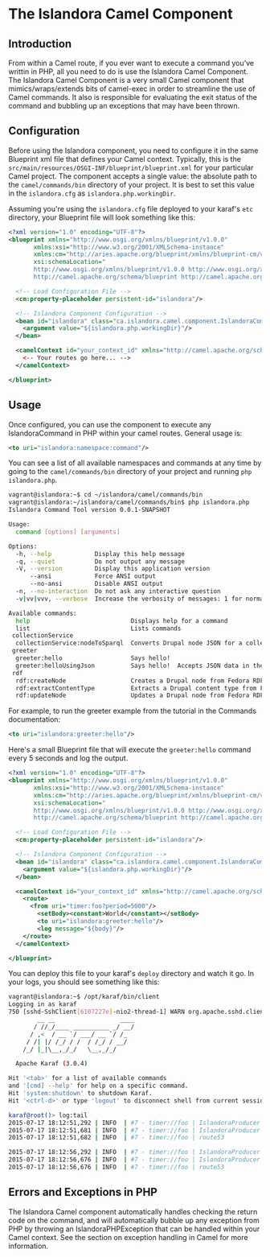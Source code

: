 # The Islandora Camel Component

## Introduction
From within a Camel route, if you ever want to execute a command you’ve writtin in PHP, all you need to do is use the Islandora Camel Component.  The Islandora Camel Component is a very small Camel component that mimics/wraps/extends bits of camel-exec in order to streamline the use of Camel commands.  It also is responsible for evaluating the exit status of the command and bubbling up an exceptions that may have been thrown.

## Configuration
Before using the Islandora component, you need to configure it in the same Blueprint xml file that defines your Camel context.  Typically, this is the `src/main/resources/OSGI-INF/blueprint/blueprint.xml` for your particular Camel project.  The component accepts a single value: the absolute path to the `camel/commands/bin` directory of your project.  It is best to set this value in the `islandora.cfg` as `islandora.php.workingDir`.

Assuming you're using the `islandora.cfg` file deployed to your karaf's `etc` directory, your Blueprint file will look something like this:
```xml
<?xml version="1.0" encoding="UTF-8"?>
<blueprint xmlns="http://www.osgi.org/xmlns/blueprint/v1.0.0"
       xmlns:xsi="http://www.w3.org/2001/XMLSchema-instance"
       xmlns:cm="http://aries.apache.org/blueprint/xmlns/blueprint-cm/v1.0.0"
       xsi:schemaLocation="
       http://www.osgi.org/xmlns/blueprint/v1.0.0 http://www.osgi.org/xmlns/blueprint/v1.0.0/blueprint.xsd
       http://camel.apache.org/schema/blueprint http://camel.apache.org/schema/blueprint/camel-blueprint.xsd">

  <!-- Load Configuration File -->
  <cm:property-placeholder persistent-id="islandora"/>

  <!-- Islandora Component Configuration -->
  <bean id="islandora" class="ca.islandora.camel.component.IslandoraComponent">
    <argument value="${islandora.php.workingDir}"/>
  </bean>

  <camelContext id="your_context_id" xmlns="http://camel.apache.org/schema/blueprint">
    <-- Your routes go here... -->
  </camelContext>

</blueprint>
```

## Usage
Once configured, you can use the component to execute any IslandoraCommand in PHP within your camel routes.  General usage is:
```xml
<to uri="islandora:namespace:command"/>
```
You can see a list of all available namespaces and commands at any time by going to the `camel/commands/bin` directory of your project and running `php islandora.php`.
```bash
vagrant@islandora:~$ cd ~/islandora/camel/commands/bin
vagrant@islandora:~/islandora/camel/commands/bin$ php islandora.php
Islandora Command Tool version 0.0.1-SNAPSHOT

Usage:
  command [options] [arguments]

Options:
  -h, --help            Display this help message
  -q, --quiet           Do not output any message
  -V, --version         Display this application version
      --ansi            Force ANSI output
      --no-ansi         Disable ANSI output
  -n, --no-interaction  Do not ask any interactive question
  -v|vv|vvv, --verbose  Increase the verbosity of messages: 1 for normal output, 2 for more verbose output and 3 for debug

Available commands:
  help                            Displays help for a command
  list                            Lists commands
 collectionService
  collectionService:nodeToSparql  Converts Drupal node JSON for a collection to a SPARQL Update query
 greeter
  greeter:hello                   Says hello!
  greeter:helloUsingJson          Says hello!  Accepts JSON data in the form {"name" : "your_name"}.
 rdf
  rdf:createNode                  Creates a Drupal node from Fedora RDF.
  rdf:extractContentType          Extracts a Drupal content type from Fedora RDF.
  rdf:updateNode                  Updates a Drupal node from Fedora RDF.
```
For example, to run the greeter example from the tutorial in the Commands documentation:
```xml
<to uri="islandora:greeter:hello"/>
```
Here's a small Blueprint file that will execute the `greeter:hello` command every 5 seconds and log the output.
```xml
<?xml version="1.0" encoding="UTF-8"?>
<blueprint xmlns="http://www.osgi.org/xmlns/blueprint/v1.0.0"
       xmlns:xsi="http://www.w3.org/2001/XMLSchema-instance"
       xmlns:cm="http://aries.apache.org/blueprint/xmlns/blueprint-cm/v1.0.0"
       xsi:schemaLocation="
       http://www.osgi.org/xmlns/blueprint/v1.0.0 http://www.osgi.org/xmlns/blueprint/v1.0.0/blueprint.xsd
       http://camel.apache.org/schema/blueprint http://camel.apache.org/schema/blueprint/camel-blueprint.xsd">

  <!-- Load Configuration File -->
  <cm:property-placeholder persistent-id="islandora"/>

  <!-- Islandora Component Configuration -->
  <bean id="islandora" class="ca.islandora.camel.component.IslandoraComponent">
    <argument value="${islandora.php.workingDir}"/>
  </bean>

  <camelContext id="your_context_id" xmlns="http://camel.apache.org/schema/blueprint">
    <route>
      <from uri="timer:foo?period=5000"/>
        <setBody><constant>World</constant></setBody>
        <to uri="islandora:greeter:hello"/>
        <log message="${body}"/>
    </route>
  </camelContext>

</blueprint>
```
You can deploy this file to your karaf's `deploy` directory and watch it go.  In your logs, you should see something like this:
```bash
vagrant@islandora:~$ /opt/karaf/bin/client
Logging in as karaf
750 [sshd-SshClient[6107227e]-nio2-thread-1] WARN org.apache.sshd.client.keyverifier.AcceptAllServerKeyVerifier - Server at [/0.0.0.0:8101, RSA, 88:ab:a4:c9:c0:bc:53:bf:bb:f8:b3:8b:80:98:26:7d] presented unverified {} key: {}
        __ __                  ____
       / //_/____ __________ _/ __/
      / ,<  / __ `/ ___/ __ `/ /_
     / /| |/ /_/ / /  / /_/ / __/
    /_/ |_|\__,_/_/   \__,_/_/

  Apache Karaf (3.0.4)

Hit '<tab>' for a list of available commands
and '[cmd] --help' for help on a specific command.
Hit 'system:shutdown' to shutdown Karaf.
Hit '<ctrl-d>' or type 'logout' to disconnect shell from current session.

karaf@root()> log:tail
2015-07-17 18:12:51,292 | INFO  | #7 - timer://foo | IslandoraProducer                | 132 - ca.islandora.camel.component.islandora-camel-component - 0.0.0.SNAPSHOT | Executing ExecCommand [args=[islandora.php, greeter:hello], executable=php, timeout=9223372036854775807, outFile=null, workingDir=/home/vagrant/islandora/camel/commands/bin, useStderrOnEmptyStdout=false]
2015-07-17 18:12:51,681 | INFO  | #7 - timer://foo | IslandoraProducer                | 132 - ca.islandora.camel.component.islandora-camel-component - 0.0.0.SNAPSHOT | The command ExecCommand [args=[islandora.php, greeter:hello], executable=php, timeout=9223372036854775807, outFile=null, workingDir=/home/vagrant/islandora/camel/commands/bin, useStderrOnEmptyStdout=false] had exit value 0
2015-07-17 18:12:51,682 | INFO  | #7 - timer://foo | route53                          | 109 - org.apache.camel.camel-core - 2.15.2 | Hello World!

2015-07-17 18:12:56,292 | INFO  | #7 - timer://foo | IslandoraProducer                | 132 - ca.islandora.camel.component.islandora-camel-component - 0.0.0.SNAPSHOT | Executing ExecCommand [args=[islandora.php, greeter:hello], executable=php, timeout=9223372036854775807, outFile=null, workingDir=/home/vagrant/islandora/camel/commands/bin, useStderrOnEmptyStdout=false]
2015-07-17 18:12:56,676 | INFO  | #7 - timer://foo | IslandoraProducer                | 132 - ca.islandora.camel.component.islandora-camel-component - 0.0.0.SNAPSHOT | The command ExecCommand [args=[islandora.php, greeter:hello], executable=php, timeout=9223372036854775807, outFile=null, workingDir=/home/vagrant/islandora/camel/commands/bin, useStderrOnEmptyStdout=false] had exit value 0
2015-07-17 18:12:56,676 | INFO  | #7 - timer://foo | route53                          | 109 - org.apache.camel.camel-core - 2.15.2 | Hello World!
```

## Errors and Exceptions in PHP
The Islandora Camel component automatically handles checking the return code on the command, and will automatically bubble up any exception from PHP by throwing an IslandoraPHPException that can be handled within your Camel context.  See the section on exception handling in Camel for more information.
